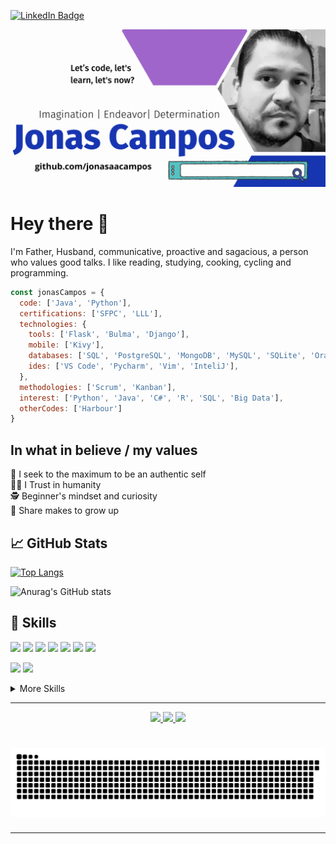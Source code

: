[![LinkedIn Badge](https://img.shields.io/badge/LinkedIn-Profile-informational?style=flat&logo=linkedin&logoColor=white&color=0D76A8)](https://www.linkedin.com/in/jonasaacampos)

[![jonasaacampos header](img/jaacamposGitHubProfile.gif)](https://github.com/jonasaacampos)

# Hey there 👋

I'm Father, Husband, communicative, proactive and sagacious, a person who values good talks. I like reading, studying, cooking, cycling and programming.

```javascript
const jonasCampos = {
  code: ['Java', 'Python'],
  certifications: ['SFPC', 'LLL'],
  technologies: {
    tools: ['Flask', 'Bulma', 'Django'],
    mobile: ['Kivy'],
    databases: ['SQL', 'PostgreSQL', 'MongoDB', 'MySQL', 'SQLite', 'Oracle'],
    ides: ['VS Code', 'Pycharm', 'Vim', 'InteliJ'],
  },
  methodologies: ['Scrum', 'Kanban'],
  interest: ['Python', 'Java', 'C#', 'R', 'SQL', 'Big Data'],
  otherCodes: ['Harbour']
}
```

## In what in believe / my values

🤪 I seek to the maximum to be an authentic self<br>
🙏🏻 I Trust in humanity<br>
🕵 Beginner's mindset and curiosity<br>
🤝 Share makes to grow up


## &#x1f4c8; GitHub Stats

[![Top Langs](https://github-readme-stats.vercel.app/api/top-langs/?username=jonasaacampos&layout=compact&theme=tokyonight)](https://github.com/jonasaacampos)


![Anurag's GitHub stats](https://github-readme-stats.vercel.app/api?username=jonasaacampos&show_icons=true&theme=tokyonight)


## 💼 Skills

![](https://img.shields.io/badge/Code-Java-informational?style=flat&logo=Java&logoColor=white&color=4AB197)
![](https://img.shields.io/badge/Code-SpringBoot-informational?style=flat&logo=Spring&logoColor=white&color=4AB197)
![](https://img.shields.io/badge/Code-JavaScript-informational?style=flat&logo=JavaScript&logoColor=white&color=4AB197)
![](https://img.shields.io/badge/Code-TypeScript-informational?style=flat&logo=TypeScript&logoColor=white&color=4AB197)
![](https://img.shields.io/badge/Code-CSharp-informational?style=flat&logo=c-sharp&logoColor=white&color=4AB197)
![](https://img.shields.io/badge/Code-.NET-informational?style=flat&logo=.net&logoColor=white&color=4AB197)
![](https://img.shields.io/badge/Code-MySQL-informational?style=flat&logo=MySQL&logoColor=white&color=4AB197)

![](https://img.shields.io/badge/OS-Linux-informational?style=flat&logo=Linux&logoColor=white&color=4AB197)
![](https://img.shields.io/badge/OS-Windows-informational?style=flat&logo=Windows&logoColor=white&color=4AB197)

<details>
<summary>More Skills</summary>
<br>

![](https://img.shields.io/badge/Style-CSS-informational?style=flat&logo=css3&logoColor=white&color=4AB197)
![](https://img.shields.io/badge/Markup-HTML-informational?style=flat&logo=html5&logoColor=white&color=4AB197)

<br>


![](https://img.shields.io/badge/Tools-Postman-informational?style=flat&logo=Postman&logoColor=white&color=4AB197)
![](https://img.shields.io/badge/Tools-Photoshop-informational?style=flat&logo=Adobe-Photoshop&logoColor=white&color=4AB197)
![](https://img.shields.io/badge/Tools-Illustrator-informational?style=flat&logo=Adobe-Illustrator&logoColor=white&color=4AB197)
![](https://img.shields.io/badge/Tools-Indesign-informational?style=flat&logo=Adobe-Indesign&logoColor=white&color=4AB197)

![](https://img.shields.io/badge/Tools-GitHub-informational?style=flat&logo=GitHub&logoColor=white&color=4AB197)
![](https://img.shields.io/badge/Tools-GitLab-informational?style=flat&logo=GitLab&logoColor=white&color=4AB197)
![](https://img.shields.io/badge/Tools-Jira-informational?style=flat&logo=Jira-Software&logoColor=white&color=4AB197)


</details>

----

<p align='center'>

  <a href='https://github.com/jonasaacampos'>
    <img src='https://img.shields.io/badge/GitHub-100000?style=for-the-badge&logo=github&logoColor=white'/>
  </a>

  <a href='https://www.linkedin.com/in/jonasaacampos/'>
    <img src='https://img.shields.io/badge/LinkedIn-0077B5?style=for-the-badge&logo=linkedin&logoColor=white'/>
  </a>

  <a href='https://www.facebook.com/jonasaacampos'>
    <img src='https://img.shields.io/badge/Facebook-1877F2?style=for-the-badge&logo=facebook&logoColor=white'/>
  </a>

</p>

# [![jonasaacampos header](img/github-contribution-grid-snake.svg)](https://github.com/jonasaacampos)

----
